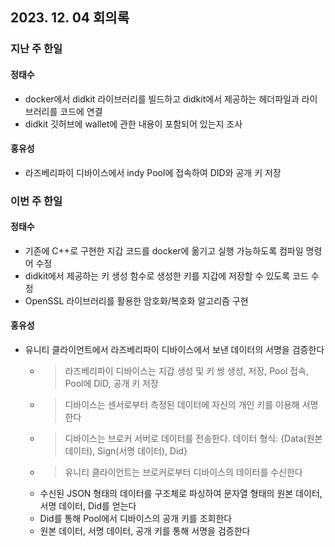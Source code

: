 ## 2023. 12. 04 회의록

### 지난 주 한일

#### 정태수
* docker에서 didkit 라이브러리를 빌드하고 didkit에서 제공하는 헤더파일과 라이브러리를 코드에 연결
* didkit 깃허브에 wallet에 관한 내용이 포함되어 있는지 조사


#### 홍유성
* 라즈베리파이 디바이스에서 indy Pool에 접속하여 DID와 공개 키 저장

### 이번 주 한일
#### 정태수
* 기존에 C++로 구현한 지갑 코드를 docker에 옮기고 실행 가능하도록 컴파일 명령어 수정
* didkit에서 제공하는 키 생성 함수로 생성한 키를 지갑에 저장할 수 있도록 코드 수정
* OpenSSL 라이브러리를 활용한 암호화/복호화 알고리즘 구현

#### 홍유성
* 유니티 클라이언트에서 라즈베리파이 디바이스에서 보낸 데이터의 서명을 검증한다
    - > 라즈베리파이 디바이스는 지갑 생성 및 키 쌍 생성, 저장, Pool 접속, Pool에 DID, 공개 키 저장
    - > 디바이스는 센서로부터 측정된 데이터에 자신의 개인 키를 이용해 서명한다
    - > 디바이스는 브로커 서버로 데이터를 전송한다. 데이터 형식: {Data(원본 데이터), Sign(서명 데이터), Did}
    - > 유니티 클라이언트는  브로커로부터 디바이스의 데이터를 수신한다
    - 수신된 JSON 형태의 데이터를 구조체로 파싱하여 문자열 형태의 원본 데이터, 서명 데이터, Did를 얻는다
    - Did를 통해 Pool에서 디바이스의 공개 키를 조회한다
    - 원본 데이터, 서명 데이터, 공개 키를 통해 서명을 검증한다



